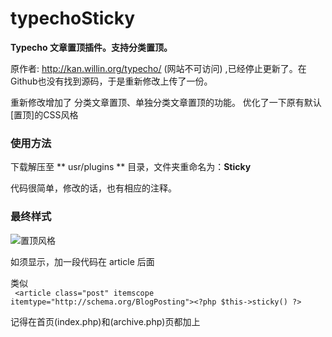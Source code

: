 # typechoSticky
**Typecho 文章置顶插件。支持分类置顶。**

原作者: http://kan.willin.org/typecho/ (网站不可访问) ,已经停止更新了。在Github也没有找到源码，于是重新修改上传了一份。

重新修改增加了 分类文章置顶、单独分类文章置顶的功能。
优化了一下原有默认[置顶]的CSS风格

### 使用方法
下载解压至 ** usr/plugins ** 目录，文件夹重命名为：**Sticky**

代码很简单，修改的话，也有相应的注释。

### 最终样式
![置顶风格](http://og5z0vu2y.bkt.clouddn.com/typecho/typechozd.jpg)

如须显示，加一段代码在 article 后面

类似<br>
` <article class="post" itemscope itemtype="http://schema.org/BlogPosting"><?php $this->sticky() ?>`

记得在首页(index.php)和(archive.php)页都加上
